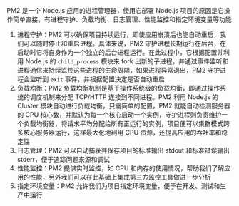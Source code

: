 PM2 是一个 Node.js 应用的进程管理器，使用它部署 Node.js 项目的原因是它操作简单直接，有进程守护、负载均衡、日志管理、性能监控和指定环境变量等功能

1. 进程守护：PM2 可以确保项目持续运行，即使应用崩溃后也能自动重启，我们可以随时停止和重启进程。具体来说，PM2 守护进程长期运行在后台，在启动时它将自身作为一个独立的后台进程运行。在此过程中，它根据配置并利用 Node.js 的 `child_process` 模块来 fork 出新的子进程，并通过事件监听和进程通信来持续监控这些进程的生命周期，如果进程异常退出，PM2 守护进程会监听到 `exit` 事件，并根据配置决定是否自动重启
2. 负载均衡：PM2 负载均衡机制是基于操作系统级的负载均衡，即通过操作系统的调度机制来分配 TCP/HTTP 连接到不同进程。PM2 利用 Node.js 的 Cluster 模块自动进行负载均衡，只需简单的配置，PM2 就能自动检测服务器的 CPU 核心数，并默认为每一个核心启动一个实例，守护进程则负责维护一个负载均衡器，将请求平均分配给所有正运行的实例，项目便可以集群模式跨多核心服务器运行，这样最大化地利用 CPU 资源，还提高应用的吞吐率和稳定性
3. 日志管理：PM2 可以自动捕获并保存项目的标准输出 stdout 和标准错误输出 stderr，便于追踪问题来源和调试
4. 性能监控：PM2 提供实时监控，如 CPU 和内存的使用情况，帮助我们了解应用的性能，另外我们可以在此基础上集成第三方监控工具做进一步分析
5. 指定环境变量：PM2 允许我们为项目指定环境变量，便于在开发、测试和生产中运行
